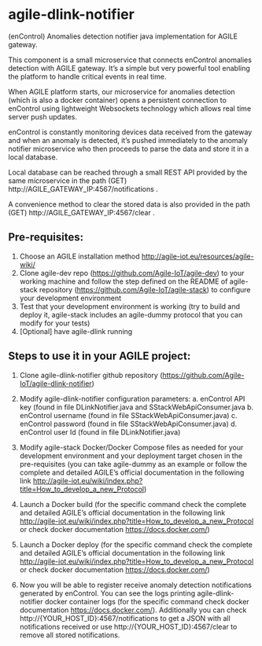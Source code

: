 # agile-dlink-notifier
(enControl) Anomalies detection notifier java implementation for AGILE gateway.

This component is a small microservice that connects enControl anomalies detection with AGILE gateway. 
It’s a simple but very powerful tool enabling the platform to handle critical events in real time.

When AGILE platform starts, our microservice for anomalies detection (which is also a docker container) opens a persistent connection to enControl using lightweight Websockets technology which allows real time server push updates. 

enControl is constantly monitoring devices data received from the gateway and when an anomaly is detected, it’s pushed immediately to the anomaly notifier microservice who then proceeds to parse the data and store it in a local database. 

Local database can be reached through a small REST API provided by the same microservice in the path (GET)  http://AGILE_GATEWAY_IP:4567/notifications . 

A convenience method to clear the stored data is also provided in the path (GET) http://AGILE_GATEWAY_IP:4567/clear .


Pre-requisites:
---------------

  1.	Choose an AGILE installation method http://agile-iot.eu/resources/agile-wiki/ 
  2.	Clone agile-dev repo (https://github.com/Agile-IoT/agile-dev) to your working machine and follow the step defined on the README of agile-stack repository (https://github.com/Agile-IoT/agile-stack) to configure your development environment
  3.	Test that your development environment is working (try to build and deploy it, agile-stack includes an agile-dummy protocol that you can modify for your tests)
  4.	[Optional] have agile-dlink running

Steps to use it in your AGILE project:
--------------------------------------

  1.	Clone agile-dlink-notifier github repository (https://github.com/Agile-IoT/agile-dlink-notifier)
  2.	Modify agile-dlink-notifier configuration parameters:
    a.	enControl API key (found in file DLinkNotifier.java and SStackWebApiConsumer.java
    b.	enControl username (found in file SStackWebApiConsumer.java)
    c.	enControl password (found in file SStackWebApiConsumer.java)
    d.	enControl user Id (found in file DLinkNotifier.java)

  3.	Modify agile-stack Docker/Docker Compose files as needed for your development environment and your deployment target chosen in the pre-requisites (you can take agile-dummy as an example or follow the complete and detailed AGILE’s official documentation in the following link http://agile-iot.eu/wiki/index.php?title=How_to_develop_a_new_Protocol) 
  4.	Launch a Docker build (for the specific command check the complete and detailed AGILE’s official documentation in the following link http://agile-iot.eu/wiki/index.php?title=How_to_develop_a_new_Protocol or check docker documentation https://docs.docker.com/)   
  5.	Launch a Docker deploy (for the specific command check the complete and detailed AGILE’s official documentation in the following link http://agile-iot.eu/wiki/index.php?title=How_to_develop_a_new_Protocol or check docker documentation https://docs.docker.com/)
  6.	Now you will be able to register receive anomaly detection notifications generated by enControl. You can see the logs printing agile-dlink-notifier docker container logs (for the specific command check docker documentation https://docs.docker.com/). Additionally you can check http://{YOUR_HOST_ID}:4567/notifications to get a JSON with all notifications received or use http://{YOUR_HOST_ID}:4567/clear to remove all stored notifications.
